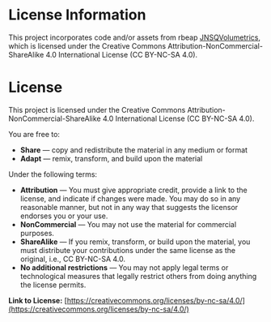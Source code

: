 # License Information

This project incorporates code and/or assets from rbeap [JNSQVolumetrics](https://github.com/rbeap0/JNSQVolumetrics), which is licensed under the Creative Commons Attribution-NonCommercial-ShareAlike 4.0 International License (CC BY-NC-SA 4.0).

# License

This project is licensed under the Creative Commons Attribution-NonCommercial-ShareAlike 4.0 International License (CC BY-NC-SA 4.0).

You are free to:

*   **Share** — copy and redistribute the material in any medium or format
*   **Adapt** — remix, transform, and build upon the material

Under the following terms:

*   **Attribution** — You must give appropriate credit, provide a link to the license, and indicate if changes were made. You may do so in any reasonable manner, but not in any way that suggests the licensor endorses you or your use.
*   **NonCommercial** — You may not use the material for commercial purposes.
*   **ShareAlike** — If you remix, transform, or build upon the material, you must distribute your contributions under the same license as the original, i.e., CC BY-NC-SA 4.0.
*   **No additional restrictions** — You may not apply legal terms or technological measures that legally restrict others from doing anything the license permits.

**Link to License:** [https://creativecommons.org/licenses/by-nc-sa/4.0/](https://creativecommons.org/licenses/by-nc-sa/4.0/)
